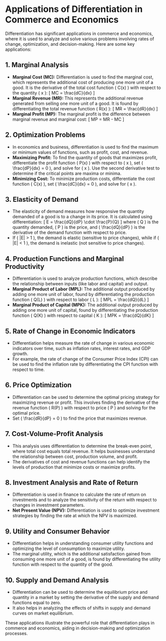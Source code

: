 # Applications of Differentiation in Commerce and Economics

Differentiation has significant applications in commerce and economics, where it is used to analyze and solve various problems involving rates of change, optimization, and decision-making. Here are some key applications:

## 1. Marginal Analysis
   - **Marginal Cost (MC):** Differentiation is used to find the marginal cost, which represents the additional cost of producing one more unit of a good. It is the derivative of the total cost function \( C(x) \) with respect to the quantity \( x \):
     \[
     MC = \frac{dC}{dx}
     \]
   - **Marginal Revenue (MR):** This represents the additional revenue generated from selling one more unit of a good. It is found by differentiating the total revenue function \( R(x) \):
     \[
     MR = \frac{dR}{dx}
     \]
   - **Marginal Profit (MP):** The marginal profit is the difference between marginal revenue and marginal cost:
     \[
     MP = MR - MC
     \]

## 2. Optimization Problems
   - In economics and business, differentiation is used to find the maximum or minimum values of functions, such as profit, cost, and revenue.
   - **Maximizing Profit:** To find the quantity of goods that maximizes profit, differentiate the profit function \( P(x) \) with respect to \( x \), set \( \frac{dP}{dx} = 0 \), and solve for \( x \). Use the second derivative test to determine if the critical points are maxima or minima.
   - **Minimizing Cost:** To minimize production costs, differentiate the cost function \( C(x) \), set \( \frac{dC}{dx} = 0 \), and solve for \( x \).

## 3. Elasticity of Demand
   - The elasticity of demand measures how responsive the quantity demanded of a good is to a change in its price. It is calculated using differentiation:
     \[
     E = \frac{dQ}{dP} \cdot \frac{P}{Q}
     \]
   where \( Q \) is the quantity demanded, \( P \) is the price, and \( \frac{dQ}{dP} \) is the derivative of the demand function with respect to price.
   - If \( |E| > 1 \), the demand is elastic (sensitive to price changes), while if \( |E| < 1 \), the demand is inelastic (not sensitive to price changes).

## 4. Production Functions and Marginal Productivity
   - Differentiation is used to analyze production functions, which describe the relationship between inputs (like labor and capital) and output.
   - **Marginal Product of Labor (MPL):** The additional output produced by adding one more unit of labor, found by differentiating the production function \( Q(L) \) with respect to labor \( L \):
     \[
     MPL = \frac{dQ}{dL}
     \]
   - **Marginal Product of Capital (MPK):** The additional output produced by adding one more unit of capital, found by differentiating the production function \( Q(K) \) with respect to capital \( K \):
     \[
     MPK = \frac{dQ}{dK}
     \]

## 5. Rate of Change in Economic Indicators
   - Differentiation helps measure the rate of change in various economic indicators over time, such as inflation rates, interest rates, and GDP growth.
   - For example, the rate of change of the Consumer Price Index (CPI) can be used to find the inflation rate by differentiating the CPI function with respect to time.

## 6. Price Optimization
   - Differentiation can be used to determine the optimal pricing strategy for maximizing revenue or profit. This involves finding the derivative of the revenue function \( R(P) \) with respect to price \( P \) and solving for the optimal price.
   - Set \( \frac{dR}{dP} = 0 \) to find the price that maximizes revenue.

## 7. Cost-Volume-Profit Analysis
   - This analysis uses differentiation to determine the break-even point, where total cost equals total revenue. It helps businesses understand the relationship between cost, production volume, and profit.
   - The derivatives of cost and revenue functions can help identify the levels of production that minimize costs or maximize profits.

## 8. Investment Analysis and Rate of Return
   - Differentiation is used in finance to calculate the rate of return on investments and to analyze the sensitivity of the return with respect to changes in investment parameters.
   - **Net Present Value (NPV):** Differentiation is used to optimize investment strategies by finding the rate at which the NPV is maximized.

## 9. Utility and Consumer Behavior
   - Differentiation helps in understanding consumer utility functions and optimizing the level of consumption to maximize utility.
   - The marginal utility, which is the additional satisfaction gained from consuming one more unit of a good, is found by differentiating the utility function with respect to the quantity of the good.

## 10. Supply and Demand Analysis
   - Differentiation can be used to determine the equilibrium price and quantity in a market by setting the derivative of the supply and demand functions equal to zero.
   - It also helps in analyzing the effects of shifts in supply and demand curves on market equilibrium.

These applications illustrate the powerful role that differentiation plays in commerce and economics, aiding in decision-making and optimization processes.
